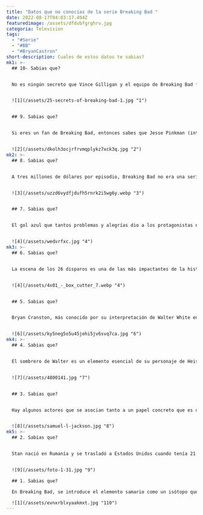 ```yaml
---
title: "Datos que no conocías de la serie Breaking Bad "
date: 2022-08-17T04:03:17.494Z
featuredimage: /assets/dfdvbfgrghrv.jpg
categoria: Television
tags:
  - "#Serie"
  - "#BB"
  - "#BryanCastron"
short-description: Cuales de estos datos te sabias?
mk1: >-
  ## 10- Sabias que?


  No es ningún secreto que Vince Gilligan y el equipo de Breaking Bad fueron meticulosos en la planificación y ejecución de la serie. Una de las formas en que lo dejaron claro desde el principio fue incluyendo la fórmula química de la metanfetamina, C10H15N, en los créditos iniciales. Esta misma atención a los detalles puede verse en el uso de 149,24, el peso molecular de la metanfetamina, que aparece en toda la serie. Al incluir estos pequeños pero significativos detalles, Gilligan y compañía fueron capaces de crear un programa que era a la vez informativo y atractivo, estableciendo un alto nivel para futuros programas de televisión.


  ![1](/assets/25-secrets-of-breaking-bad-1.jpg "1")


  ## 9. Sabias que?


  Si eres un fan de Breaking Bad, entonces sabes que Jesse Pinkman (interpretado por Aaron Paul) es una parte esencial de la serie. De hecho, sin el personaje de Jesse, la serie simplemente no sería lo mismo. Originalmente, el creador Vince Gilligan había planeado matar a Jesse en el episodio 1×09. Sin embargo, la huelga de guionistas de 2007 intervino y detuvo el rodaje antes de que eso pudiera ocurrir. Esto dio a Gilligan algún tiempo para reconsiderar su decisión, y finalmente se dio cuenta de que Jesse era demasiado importante para perderlo. No sólo Aaron Paul tenía una gran química con Bryan Cranston (que interpretaba a Walter White), sino que Jesse era una parte esencial de la dinámica de la serie. Al final, Gilligan tomó la decisión correcta y Breaking Bad se convirtió en una de las series de televisión más queridas de todos los tiempos.


  ![2](/assets/dkolh3ocjrfrvmqplykz7xck3q.jpg "2")
mk2: >-
  ## 8. Sabias que?


  A tres millones de dólares por episodio, Breaking Bad no era una serie barata de producir. Sin embargo, la inversión de AMC en la serie resultó ser una de sus mejores decisiones. Breaking Bad se convirtió en una de las series más populares y aclamadas por la crítica en la televisión, ganando múltiples premios Emmy y atrayendo a una base de fans mundial. La serie también ayudó a situar a AMC en el mapa como un actor importante en el mundo de la programación por cable de alta calidad. En resumen, el éxito de Breaking Bad justificó sobradamente la decisión de la cadena de gastar mucho en la serie. Gracias a Breaking Bad, AMC se ha consolidado como un destino para la programación original de calidad.


  ![3](/assets/uzzd6vydfjdufh5rnrk2i5wg6y.webp "3")


  ## 7. Sabias que?


  El gol azul que tantos problemas y alegrías dio a los protagonistas no era, obviamente, un gol real. Por el contrario, era azúcar de roca dulce que, una vez grabada la toma, podía servir para endulzar el café del día. El director había pedido algo azul y brillante para hacer más llamativa la escena, y alguien había pensado en el azúcar de roca. Pero en esos mismos días una gran parte de la producción de azúcar había sido requisada por los ejércitos americanos estacionados en Italia y había una escasez general. Comenzó así una verdadera caza del azúcar, que afortunadamente terminó bien gracias a una compañía de aviación que consiguió transportar algunos sacos de azúcar desde Roma.


  ![4](/assets/wedvrfxc.jpg "4")
mk3: >-
  ## 6. Sabias que?


  La escena de los 26 disparos es una de las más impactantes de la historia de la televisión. En ella, Gus elimina a uno de los asistentes con un cúter, cortándole el cuello. No fue una escena fácil de rodar. De hecho, hubo que repetirla... ¡26 veces! El esfuerzo fue recompensado, ya que forma parte de la historia de la televisión. La escena es tan icónica que ha sido referenciada en otras series y películas, consolidando su lugar en la cultura pop. Para los fans de Breaking Bad, la escena es un recordatorio de lo despiadado que puede ser Gus y de lo lejos que está dispuesto a llegar para conseguir lo que quiere.


  ![4](/assets/4x01_-_box_cutter_7.webp "4")


  ## 5. Sabias que?


  Bryan Cranston, más conocido por su interpretación de Walter White en la serie de AMC Breaking Bad, tiene una larga y variada carrera en la industria del entretenimiento. Antes de alcanzar el éxito como actor, Cranston trabajó como artista de doblaje, poniendo la voz en inglés a muchas series de anime japonesas. Algunas de las series más populares en las que trabajó son Royal Space Force, Macross Pluss y Armitage III. Gracias a su voz profunda y resonante, Cranston fue capaz de dar vida a estos personajes y ayudó a que estas series fueran más accesibles para el público de habla inglesa. En los últimos años, Cranston ha vuelto a sus raíces en el doblaje de anime, trabajando en series como Attack on Titan y Naruto Shippuden. Está claro que su pasión por este medio sigue siendo fuerte y que sigue siendo uno de los mejores artistas de doblaje del sector.


  ![6](/assets/ky5neg5o5u45jehi5jv6svq7ca.jpg "6")
mk4: >-
  ## 4. Sabias que?


  El sombrero de Walter es un elemento esencial de su personaje de Heisenberg. No sólo le da un aspecto de malote, sino que también le ayuda a proteger su cabeza del duro sol del desierto. Gilligan vio el potencial del sombrero y decidió mantenerlo como parte del atrezzo de la serie. Como resultado, el sombrero se ha convertido en sinónimo del alter ego de Walter. Es un símbolo de su poder y su fuerza, y mete miedo a los que se cruzan con él. En resumen, el sombrero es la encarnación perfecta de todo lo que representa Heisenberg. Gracias a la ingeniosa idea de Cranston, se ha convertido en uno de los elementos más icónicos de la serie.


  ![7](/assets/4800141.jpg "7")


  ## 3. Sabias que?


  Hay algunos actores que se asocian tanto a un papel concreto que es difícil imaginarlos interpretando otra cosa. Samuel L. Jackson es uno de esos actores, y su interpretación de Nick Fury en el Universo Cinematográfico Marvel es uno de sus papeles más icónicos. Por eso, cuando pidió hacer un cameo en Breaking Bad vestido como Nick Fury, los productores dijeron que no, gracias. Jackson es conocido por sus interpretaciones intensas y carismáticas, y Nick Fury es uno de sus personajes más icónicos. Teniendo esto en cuenta, es fácil entender por qué los productores no querían que apareciera en Breaking Bad. No querían que restara intensidad a la serie apareciendo en un cameo desenfadado. Y además, con el poder de la estrella de Jackson, probablemente no querían arriesgarse a que se robara la escena


  ![8](/assets/samuel-l-jackson.jpg "8")
mk5: >-
  ## 2. Sabias que?


  Stan nació en Rumanía y se trasladó a Estados Unidos cuando tenía 21 años. Es licenciado en química por la Universidad de California, en Los Ángeles. Después de la universidad, Stan trabajó como propietario de un lavadero de coches y como profesor antes de conseguir su papel en BREAKING BAD. El personaje de Stan, Marius, es un personaje recurrente en la serie y propietario de un lavadero de coches. En una entrevista, Stan dijo que utilizó sus conocimientos de química para entender el proceso de fabricación de la metanfetamina en la serie. Sin embargo, también señaló que los guionistas de la serie consultaron a químicos reales para asegurarse de que las escenas de fabricación de metanfetamina fueran exactas. Stan es sólo un ejemplo de los muchos actores que han utilizado sus carreras de la vida real para informar de sus actuaciones en BREAKING BAD. Gracias a su experiencia en química, Stan pudo aportar un mayor nivel de realismo a la serie.


  ![9](/assets/foto-1-31.jpg "9")

  ## 1. Sabias que?

  En Breaking Bad, se introduce el elemento samario como un isótopo que se utiliza para tratar el cáncer de pulmón. Sin embargo, este elemento es más de lo que parece. En la tabla periódica, el samario es el 62º elemento. Resulta que éste es el número de capítulos de Breaking Bad. Puede parecer una coincidencia, pero en el mundo de Breaking Bad no hay coincidencias. Cada detalle de la serie ha sido cuidadosamente planeado por los creadores. Por ello, es probable que la inclusión del samario no haya sido una elección al azar, sino un guiño deliberado a la importancia del elemento en la tabla periódica. Sea o no el significado deseado, está claro que el samario juega un papel importante en Breaking Bad y sirve como recordatorio de que incluso los detalles más pequeños pueden tener un gran impacto.

  ![1](/assets/evnxrblxyaakmxt.jpg "110")
---
```

